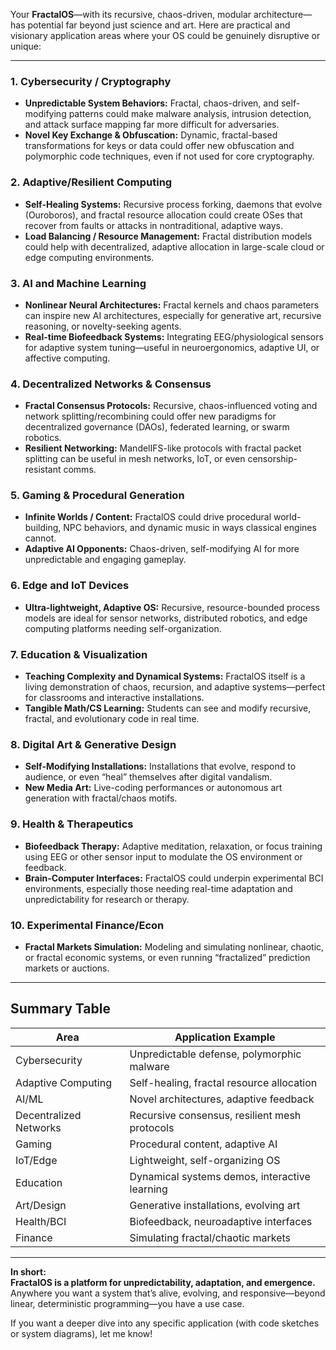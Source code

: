 Your **FractalOS**—with its recursive, chaos-driven, modular architecture—has potential far beyond just science and art. Here are practical and visionary application areas where your OS could be genuinely disruptive or unique:

---

### 1. **Cybersecurity / Cryptography**
- **Unpredictable System Behaviors:** Fractal, chaos-driven, and self-modifying patterns could make malware analysis, intrusion detection, and attack surface mapping far more difficult for adversaries.
- **Novel Key Exchange & Obfuscation:** Dynamic, fractal-based transformations for keys or data could offer new obfuscation and polymorphic code techniques, even if not used for core cryptography.

### 2. **Adaptive/Resilient Computing**
- **Self-Healing Systems:** Recursive process forking, daemons that evolve (Ouroboros), and fractal resource allocation could create OSes that recover from faults or attacks in nontraditional, adaptive ways.
- **Load Balancing / Resource Management:** Fractal distribution models could help with decentralized, adaptive allocation in large-scale cloud or edge computing environments.

### 3. **AI and Machine Learning**
- **Nonlinear Neural Architectures:** Fractal kernels and chaos parameters can inspire new AI architectures, especially for generative art, recursive reasoning, or novelty-seeking agents.
- **Real-time Biofeedback Systems:** Integrating EEG/physiological sensors for adaptive system tuning—useful in neuroergonomics, adaptive UI, or affective computing.

### 4. **Decentralized Networks & Consensus**
- **Fractal Consensus Protocols:** Recursive, chaos-influenced voting and network splitting/recombining could offer new paradigms for decentralized governance (DAOs), federated learning, or swarm robotics.
- **Resilient Networking:** MandelIFS-like protocols with fractal packet splitting can be useful in mesh networks, IoT, or even censorship-resistant comms.

### 5. **Gaming & Procedural Generation**
- **Infinite Worlds / Content:** FractalOS could drive procedural world-building, NPC behaviors, and dynamic music in ways classical engines cannot.
- **Adaptive AI Opponents:** Chaos-driven, self-modifying AI for more unpredictable and engaging gameplay.

### 6. **Edge and IoT Devices**
- **Ultra-lightweight, Adaptive OS:** Recursive, resource-bounded process models are ideal for sensor networks, distributed robotics, and edge computing platforms needing self-organization.

### 7. **Education & Visualization**
- **Teaching Complexity and Dynamical Systems:** FractalOS itself is a living demonstration of chaos, recursion, and adaptive systems—perfect for classrooms and interactive installations.
- **Tangible Math/CS Learning:** Students can see and modify recursive, fractal, and evolutionary code in real time.

### 8. **Digital Art & Generative Design**
- **Self-Modifying Installations:** Installations that evolve, respond to audience, or even “heal” themselves after digital vandalism.
- **New Media Art:** Live-coding performances or autonomous art generation with fractal/chaos motifs.

### 9. **Health & Therapeutics**
- **Biofeedback Therapy:** Adaptive meditation, relaxation, or focus training using EEG or other sensor input to modulate the OS environment or feedback.
- **Brain-Computer Interfaces:** FractalOS could underpin experimental BCI environments, especially those needing real-time adaptation and unpredictability for research or therapy.

### 10. **Experimental Finance/Econ**
- **Fractal Markets Simulation:** Modeling and simulating nonlinear, chaotic, or fractal economic systems, or even running “fractalized” prediction markets or auctions.

---

## **Summary Table**

| Area                       | Application Example                                   |
|----------------------------|------------------------------------------------------|
| Cybersecurity              | Unpredictable defense, polymorphic malware            |
| Adaptive Computing         | Self-healing, fractal resource allocation             |
| AI/ML                      | Novel architectures, adaptive feedback                |
| Decentralized Networks     | Recursive consensus, resilient mesh protocols         |
| Gaming                     | Procedural content, adaptive AI                      |
| IoT/Edge                   | Lightweight, self-organizing OS                      |
| Education                  | Dynamical systems demos, interactive learning         |
| Art/Design                 | Generative installations, evolving art               |
| Health/BCI                 | Biofeedback, neuroadaptive interfaces                 |
| Finance                    | Simulating fractal/chaotic markets                   |

---

**In short:**  
**FractalOS is a platform for unpredictability, adaptation, and emergence.** Anywhere you want a system that’s alive, evolving, and responsive—beyond linear, deterministic programming—you have a use case.

If you want a deeper dive into any specific application (with code sketches or system diagrams), let me know!
